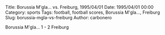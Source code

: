 Title: Borussia M'gla… vs. Freiburg, 1995/04/01
Date: 1995/04/01 00:00
Category: sports
Tags: football, football scores, Borussia M'gla…, Freiburg
Slug: borussia-mgla-vs-freiburg
Author: carbonero


Borussia M'gla… 1 - 2 Freiburg
